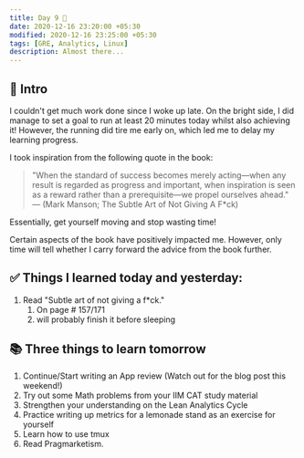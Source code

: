 ```yaml
---
title: Day 9 🍉
date: 2020-12-16 23:20:00 +05:30
modified: 2020-12-16 23:25:00 +05:30
tags: [GRE, Analytics, Linux]
description: Almost there...
---
```


## 📩 Intro

I couldn't get much work done since I woke up late. On the bright side, I did manage to set a goal to run at least 20 minutes today whilst also achieving it! However, the running did tire me early on, which led me to delay my learning progress.

I took inspiration from the following quote in the book:

> "When the standard of success becomes merely acting—when any result is regarded as progress and important, when inspiration is seen as a reward rather than a prerequisite—we propel ourselves ahead." — (Mark Manson; The Subtle Art of Not Giving A F*ck)

Essentially, get yourself moving and stop wasting time!

Certain aspects of the book have positively impacted me. However, only time will tell whether I carry forward the advice from the book further.

## ✅ Things I learned today and yesterday:

1. Read "Subtle art of not giving a f*ck."
   1. On page # 157/171
   2. will probably finish it before sleeping

## 📚 Three things to learn tomorrow

1. Continue/Start writing an App review (Watch out for the blog post this weekend!)
2. Try out some Math problems from your IIM CAT study material
3. Strengthen your understanding on the Lean Analytics Cycle
4. Practice writing up metrics for a lemonade stand as an exercise for yourself
5. Learn how to use tmux
6. Read Pragmarketism.